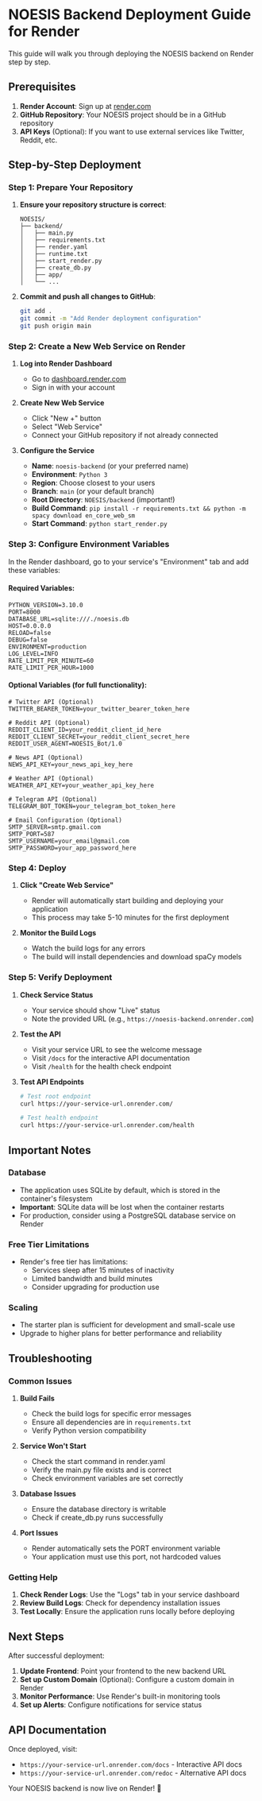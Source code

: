# NOESIS Backend Deployment Guide for Render

This guide will walk you through deploying the NOESIS backend on Render step by step.

## Prerequisites

1. **Render Account**: Sign up at [render.com](https://render.com)
2. **GitHub Repository**: Your NOESIS project should be in a GitHub repository
3. **API Keys** (Optional): If you want to use external services like Twitter, Reddit, etc.

## Step-by-Step Deployment

### Step 1: Prepare Your Repository

1. **Ensure your repository structure is correct**:
   ```
   NOESIS/
   ├── backend/
   │   ├── main.py
   │   ├── requirements.txt
   │   ├── render.yaml
   │   ├── runtime.txt
   │   ├── start_render.py
   │   ├── create_db.py
   │   ├── app/
   │   └── ...
   ```

2. **Commit and push all changes to GitHub**:
   ```bash
   git add .
   git commit -m "Add Render deployment configuration"
   git push origin main
   ```

### Step 2: Create a New Web Service on Render

1. **Log into Render Dashboard**
   - Go to [dashboard.render.com](https://dashboard.render.com)
   - Sign in with your account

2. **Create New Web Service**
   - Click "New +" button
   - Select "Web Service"
   - Connect your GitHub repository if not already connected

3. **Configure the Service**
   - **Name**: `noesis-backend` (or your preferred name)
   - **Environment**: `Python 3`
   - **Region**: Choose closest to your users
   - **Branch**: `main` (or your default branch)
   - **Root Directory**: `NOESIS/backend` (important!)
   - **Build Command**: `pip install -r requirements.txt && python -m spacy download en_core_web_sm`
   - **Start Command**: `python start_render.py`

### Step 3: Configure Environment Variables

In the Render dashboard, go to your service's "Environment" tab and add these variables:

#### Required Variables:
```
PYTHON_VERSION=3.10.0
PORT=8000
DATABASE_URL=sqlite:///./noesis.db
HOST=0.0.0.0
RELOAD=false
DEBUG=false
ENVIRONMENT=production
LOG_LEVEL=INFO
RATE_LIMIT_PER_MINUTE=60
RATE_LIMIT_PER_HOUR=1000
```

#### Optional Variables (for full functionality):
```
# Twitter API (Optional)
TWITTER_BEARER_TOKEN=your_twitter_bearer_token_here

# Reddit API (Optional)
REDDIT_CLIENT_ID=your_reddit_client_id_here
REDDIT_CLIENT_SECRET=your_reddit_client_secret_here
REDDIT_USER_AGENT=NOESIS_Bot/1.0

# News API (Optional)
NEWS_API_KEY=your_news_api_key_here

# Weather API (Optional)
WEATHER_API_KEY=your_weather_api_key_here

# Telegram API (Optional)
TELEGRAM_BOT_TOKEN=your_telegram_bot_token_here

# Email Configuration (Optional)
SMTP_SERVER=smtp.gmail.com
SMTP_PORT=587
SMTP_USERNAME=your_email@gmail.com
SMTP_PASSWORD=your_app_password_here
```

### Step 4: Deploy

1. **Click "Create Web Service"**
   - Render will automatically start building and deploying your application
   - This process may take 5-10 minutes for the first deployment

2. **Monitor the Build Logs**
   - Watch the build logs for any errors
   - The build will install dependencies and download spaCy models

### Step 5: Verify Deployment

1. **Check Service Status**
   - Your service should show "Live" status
   - Note the provided URL (e.g., `https://noesis-backend.onrender.com`)

2. **Test the API**
   - Visit your service URL to see the welcome message
   - Visit `/docs` for the interactive API documentation
   - Visit `/health` for the health check endpoint

3. **Test API Endpoints**
   ```bash
   # Test root endpoint
   curl https://your-service-url.onrender.com/
   
   # Test health endpoint
   curl https://your-service-url.onrender.com/health
   ```

## Important Notes

### Database
- The application uses SQLite by default, which is stored in the container's filesystem
- **Important**: SQLite data will be lost when the container restarts
- For production, consider using a PostgreSQL database service on Render

### Free Tier Limitations
- Render's free tier has limitations:
  - Services sleep after 15 minutes of inactivity
  - Limited bandwidth and build minutes
  - Consider upgrading for production use

### Scaling
- The starter plan is sufficient for development and small-scale use
- Upgrade to higher plans for better performance and reliability

## Troubleshooting

### Common Issues

1. **Build Fails**
   - Check the build logs for specific error messages
   - Ensure all dependencies are in `requirements.txt`
   - Verify Python version compatibility

2. **Service Won't Start**
   - Check the start command in render.yaml
   - Verify the main.py file exists and is correct
   - Check environment variables are set correctly

3. **Database Issues**
   - Ensure the database directory is writable
   - Check if create_db.py runs successfully

4. **Port Issues**
   - Render automatically sets the PORT environment variable
   - Your application must use this port, not hardcoded values

### Getting Help

1. **Check Render Logs**: Use the "Logs" tab in your service dashboard
2. **Review Build Logs**: Check for dependency installation issues
3. **Test Locally**: Ensure the application runs locally before deploying

## Next Steps

After successful deployment:

1. **Update Frontend**: Point your frontend to the new backend URL
2. **Set up Custom Domain** (Optional): Configure a custom domain in Render
3. **Monitor Performance**: Use Render's built-in monitoring tools
4. **Set up Alerts**: Configure notifications for service status

## API Documentation

Once deployed, visit:
- `https://your-service-url.onrender.com/docs` - Interactive API docs
- `https://your-service-url.onrender.com/redoc` - Alternative API docs

Your NOESIS backend is now live on Render! 🚀
